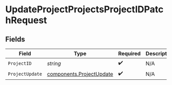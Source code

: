 # UpdateProjectProjectsProjectIDPatchRequest


## Fields

| Field                                                                | Type                                                                 | Required                                                             | Description                                                          |
| -------------------------------------------------------------------- | -------------------------------------------------------------------- | -------------------------------------------------------------------- | -------------------------------------------------------------------- |
| `ProjectID`                                                          | *string*                                                             | :heavy_check_mark:                                                   | N/A                                                                  |
| `ProjectUpdate`                                                      | [components.ProjectUpdate](../../models/components/projectupdate.md) | :heavy_check_mark:                                                   | N/A                                                                  |
